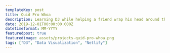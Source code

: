 ```yaml
---
templateKey: post
title: Quid Pro Whoa
description: Learning D3 while helping a friend wrap his head around these political times.
date: 2019-12-01T00:00:00.000Z
datetimeformat: MM-YYYY
featuredpost: true
featuredimage: assets/projects-quid-pro-whoa.png
tags: ["D3", "Data Visualization", "Netlify"]
---
```


